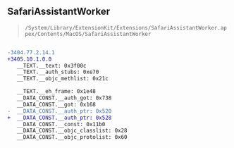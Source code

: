 ## SafariAssistantWorker

> `/System/Library/ExtensionKit/Extensions/SafariAssistantWorker.appex/Contents/MacOS/SafariAssistantWorker`

```diff

-3404.77.2.14.1
+3405.10.1.0.0
   __TEXT.__text: 0x3f00c
   __TEXT.__auth_stubs: 0xe70
   __TEXT.__objc_methlist: 0x21c

   __TEXT.__eh_frame: 0x1e48
   __DATA_CONST.__auth_got: 0x738
   __DATA_CONST.__got: 0x168
-  __DATA_CONST.__auth_ptr: 0x520
+  __DATA_CONST.__auth_ptr: 0x528
   __DATA_CONST.__const: 0x11b0
   __DATA_CONST.__objc_classlist: 0x28
   __DATA_CONST.__objc_protolist: 0x60

```
